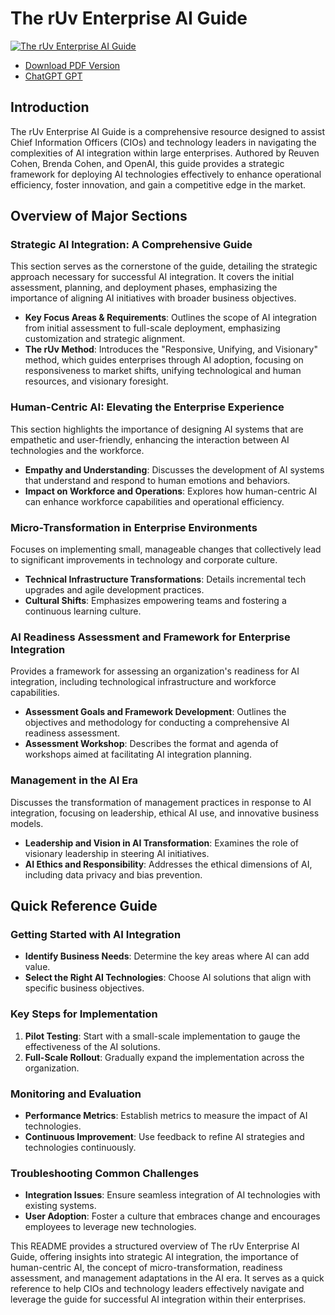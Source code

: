
# The rUv Enterprise AI Guide
[![The rUv Enterprise AI Guide](https://github.com/ruvnet/rUv-Enterprise-AI-Guide/blob/main/assets/intro.png?raw=true)](https://github.com/ruvnet/rUv-Enterprise-AI-Guide/blob/main/Strategic%20Enterprise%20AI%20Guide%20%20-%20v01.pdf)
- [Download PDF Version ](https://github.com/ruvnet/rUv-Enterprise-AI-Guide/blob/main/Strategic%20Enterprise%20AI%20Guide%20%20-%20v01.pdf)
- [ChatGPT GPT](https://chatgpt.com/g/g-XcDt6yTZa-ruv-enterprise-ai-consulting-bot)

## Introduction

The rUv Enterprise AI Guide is a comprehensive resource designed to assist Chief Information Officers (CIOs) and technology leaders in navigating the complexities of AI integration within large enterprises. Authored by Reuven Cohen, Brenda Cohen, and OpenAI, this guide provides a strategic framework for deploying AI technologies effectively to enhance operational efficiency, foster innovation, and gain a competitive edge in the market.

## Overview of Major Sections

### Strategic AI Integration: A Comprehensive Guide

This section serves as the cornerstone of the guide, detailing the strategic approach necessary for successful AI integration. It covers the initial assessment, planning, and deployment phases, emphasizing the importance of aligning AI initiatives with broader business objectives.

- **Key Focus Areas & Requirements**: Outlines the scope of AI integration from initial assessment to full-scale deployment, emphasizing customization and strategic alignment.
- **The rUv Method**: Introduces the "Responsive, Unifying, and Visionary" method, which guides enterprises through AI adoption, focusing on responsiveness to market shifts, unifying technological and human resources, and visionary foresight.

### Human-Centric AI: Elevating the Enterprise Experience

This section highlights the importance of designing AI systems that are empathetic and user-friendly, enhancing the interaction between AI technologies and the workforce.

- **Empathy and Understanding**: Discusses the development of AI systems that understand and respond to human emotions and behaviors.
- **Impact on Workforce and Operations**: Explores how human-centric AI can enhance workforce capabilities and operational efficiency.

### Micro-Transformation in Enterprise Environments

Focuses on implementing small, manageable changes that collectively lead to significant improvements in technology and corporate culture.

- **Technical Infrastructure Transformations**: Details incremental tech upgrades and agile development practices.
- **Cultural Shifts**: Emphasizes empowering teams and fostering a continuous learning culture.

### AI Readiness Assessment and Framework for Enterprise Integration

Provides a framework for assessing an organization's readiness for AI integration, including technological infrastructure and workforce capabilities.

- **Assessment Goals and Framework Development**: Outlines the objectives and methodology for conducting a comprehensive AI readiness assessment.
- **Assessment Workshop**: Describes the format and agenda of workshops aimed at facilitating AI integration planning.

### Management in the AI Era

Discusses the transformation of management practices in response to AI integration, focusing on leadership, ethical AI use, and innovative business models.

- **Leadership and Vision in AI Transformation**: Examines the role of visionary leadership in steering AI initiatives.
- **AI Ethics and Responsibility**: Addresses the ethical dimensions of AI, including data privacy and bias prevention.

## Quick Reference Guide

### Getting Started with AI Integration

- **Identify Business Needs**: Determine the key areas where AI can add value.
- **Select the Right AI Technologies**: Choose AI solutions that align with specific business objectives.

### Key Steps for Implementation

1. **Pilot Testing**: Start with a small-scale implementation to gauge the effectiveness of the AI solutions.
2. **Full-Scale Rollout**: Gradually expand the implementation across the organization.

### Monitoring and Evaluation

- **Performance Metrics**: Establish metrics to measure the impact of AI technologies.
- **Continuous Improvement**: Use feedback to refine AI strategies and technologies continuously.

### Troubleshooting Common Challenges

- **Integration Issues**: Ensure seamless integration of AI technologies with existing systems.
- **User Adoption**: Foster a culture that embraces change and encourages employees to leverage new technologies.

This README provides a structured overview of The rUv Enterprise AI Guide, offering insights into strategic AI integration, the importance of human-centric AI, the concept of micro-transformation, readiness assessment, and management adaptations in the AI era. It serves as a quick reference to help CIOs and technology leaders effectively navigate and leverage the guide for successful AI integration within their enterprises. 
